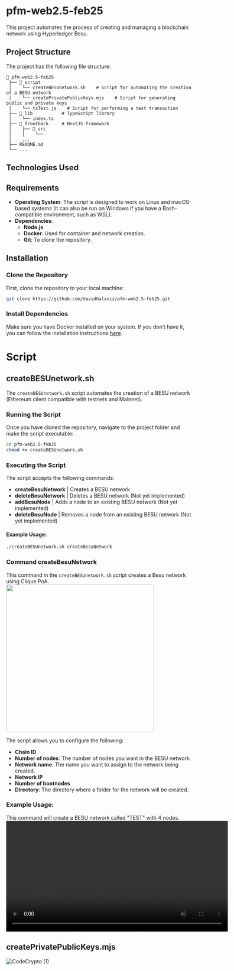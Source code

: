 # pfm-web2.5-feb25  
This project automates the process of creating and managing a blockchain network using Hyperledger Besu.

## Project Structure  
The project has the following file structure:

```
📂 pfm-web2.5-feb25
 ├── 📂 script        
 │    └── createBESUnetwork.sh    # Script for automating the creation of a BESU network  
 │    └── createPrivatePublicKeys.mjs    # Script for generating public and private keys  
 │    └── txTest.js    # Script for performing a test transaction  
 ├── 📂 lib           # TypeScript library  
 │    └── index.ts  
 ├── 📂 frontback     # NextJS framework  
 │    ├── 📂 src  
 │    │    └──  
 │    ...  
 ├── README.md  
 └── ...  
```

## Technologies Used  

## Requirements  

- **Operating System**: The script is designed to work on Linux and macOS-based systems (it can also be run on Windows if you have a Bash-compatible environment, such as WSL).  
- **Dependencies**:  
  - **Node.js**  
  - **Docker**: Used for container and network creation.  
  - **Git**: To clone the repository.  

## Installation  

### Clone the Repository  

First, clone the repository to your local machine:

```bash
git clone https://github.com/davidGalaviz/pfm-web2.5-feb25.git
```

### Install Dependencies  

Make sure you have Docker installed on your system. If you don’t have it, you can follow the installation instructions [here](https://docs.docker.com/get-docker/).  

# Script  
## createBESUnetwork.sh  
The `createBESUnetwork.sh` script automates the creation of a BESU network (Ethereum client compatible with testnets and Mainnet).  

### Running the Script  

Once you have cloned the repository, navigate to the project folder and make the script executable:

```bash
cd pfm-web2.5-feb25
chmod +x createBESUnetwork.sh
```

### Executing the Script  

The script accepts the following commands:  
- **createBesuNetwork** | Creates a BESU network  
- **deleteBesuNetwork** | Deletes a BESU network (Not yet implemented)  
- **addBesuNode** | Adds a node to an existing BESU network (Not yet implemented)  
- **deleteBesuNode** | Removes a node from an existing BESU network (Not yet implemented)  

#### Example Usage:  
```bash
./createBESUnetwork.sh createBesuNetwork
```

### Command createBesuNetwork  
This command in the `createBESUnetwork.sh` script creates a Besu network using Clique PoA.  
<img src="https://github.com/user-attachments/assets/3c7e358c-34ea-4c7e-b89c-d007edc5b056" width="400">

The script allows you to configure the following:  

- **Chain ID**  
- **Number of nodes**: The number of nodes you want in the BESU network.  
- **Network name**: The name you want to assign to the network being created.  
- **Network IP**  
- **Number of bootnodes**  
- **Directory**: The directory where a folder for the network will be created.  

### Example Usage:  
This command will create a BESU network called "TEST" with 4 nodes.  
<video width="600" height="300" controls>
  <source src="[https://github.com/your-username/your-repo/raw/main/video.mp4" type="video/mp4](https://github.com/davidGalaviz/pfm-web2.5-feb25/blob/main/script/video-script-demo.mp4)">
  Your browser does not support the video tag.
</video>

## createPrivatePublicKeys.mjs  
![CodeCrypto (1)](https://github.com/user-attachments/assets/6957b154-1bd2-4162-98c2-1815688fee51)
